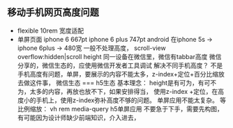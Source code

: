## 移动手机网页高度问题
- flexible 10rem 宽度适配
- 单屏页面 
  iphone 6 667pt
  iphone 6 plus 747pt
  android 在iphone 5s -> iphone
  6plus -> 480宽
  一般不处理高度， scroll-view overflow:hidden|scroll
  height 同一设备在微信里，微信有tabbar高度
  微信分享的，微信生态的，应使用微信开发者工具调试
  解决不同手机高度？
  不是手机高度有问题，单屏，要展示的内容不能太多，z-index+定位+百分比缩放去做这件事，
  微信生态  === h5生态
  基本理念： height是有可为，有可不为，太多的内容，再放也放不下，如果安排得当，
  使用z-index +定位，在高度小的手机上，使用z-index弥补高度不够的问题。
  单屏应用不能太复杂。
  等比例缩放： vh rem media-query
  h5单屏应用 不要急于下手，需要先构图，有可能因为设计师缺少前端知识，介入进去，